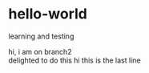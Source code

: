 # hello-world
learning and testing

hi, i am on branch2  
delighted to do this
hi this is the last line